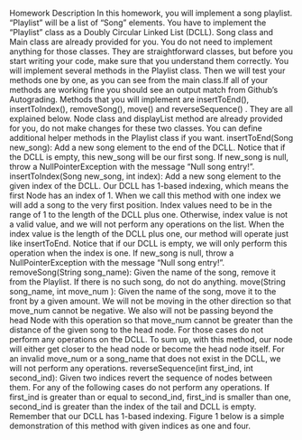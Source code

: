 
Homework Description
In this homework, you will implement a song playlist. “Playlist” will be a list of “Song” elements. You have to implement the “Playlist” class as a Doubly Circular Linked List (DCLL). Song class and Main class are already provided for you. You do not need to implement anything for those classes. They are straightforward classes, but before you start writing your code, make sure that you understand them correctly. You will implement several methods in the Playlist class. Then we will test your methods one by one, as you can see from the main class.If all of your methods are working fine you should see an output match from Github’s Autograding.
Methods that you will implement are insertToEnd(), insertToIndex(), removeSong(), move() and reverseSequence() . They are all explained below. Node class and displayList method are already provided for you, do not make changes for these two classes. You can define additional helper methods in the Playlist class if you want.
insertToEnd(Song new_song): Add a new song element to the end of the DCLL. Notice that if the DCLL is empty, this new_song will be our first song. If new_song is null, throw a NullPointerException with the message “Null song entry!”.
insertToIndex(Song new_song, int index): Add a new song element to the given index of the DCLL. Our DCLL has 1-based indexing, which means the first Node has an index of 1. When we call this method with one index we will add a song to the very first position. Index values need to be in the range of 1 to the length of the DCLL plus one. Otherwise, index value is not a valid value, and we will not perform any operations on the list. When the index value is the length of the DCLL plus one, our method will operate just like insertToEnd. Notice that if our DCLL is empty, we will only perform this operation when the index is one. If new_song is null, throw a NullPointerException with the message “Null song entry!”.
removeSong(String song_name): Given the name of the song, remove it from the Playlist. If there is no such song, do not do anything.
move(String song_name, int move_num ): Given the name of the song, move it to the front by a given amount. We will not be moving in the other direction so that move_num cannot be negative. We also will not be passing beyond the head Node with this operation so that move_num cannot be greater than the distance of the given song to the head node. For those cases do not perform any operations on the DCLL. To sum up, with this method, our node will either get closer to the head node or become the head node itself. For an invalid move_num or a song_name that does not exist in the DCLL, we will not perform any operations.
reverseSequence(int first_ind, int second_ind): Given two indices revert the sequence of nodes between them. For any of the following cases do not perform any operations. If first_ind
is greater than or equal to second_ind, first_ind is smaller than one, second_ind is greater than the index of the tail and DCLL is empty. Remember that our DCLL has 1-based indexing. Figure 1 below is a simple demonstration of this method with given indices as one and four.
